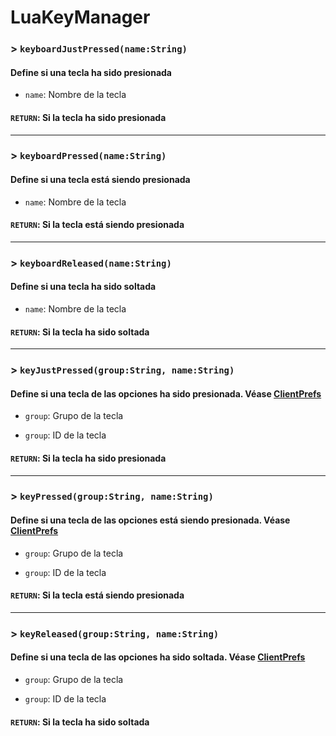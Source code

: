 # LuaKeyManager

### > `keyboardJustPressed(name:String)`

#### Define si una tecla ha sido presionada 

- `name`: Nombre de la tecla 

#### `RETURN`: Si la tecla ha sido presionada 

---

### > `keyboardPressed(name:String)`

#### Define si una tecla está siendo presionada 

- `name`: Nombre de la tecla 

#### `RETURN`: Si la tecla está siendo presionada 

---

### > `keyboardReleased(name:String)`

#### Define si una tecla ha sido soltada 

- `name`: Nombre de la tecla 

#### `RETURN`: Si la tecla ha sido soltada 

---

### > `keyJustPressed(group:String, name:String)`

#### Define si una tecla de las opciones ha sido presionada. Véase [ClientPrefs](https://github.com/ALE-Psych-Crew/ALE-Psych/blob/main/source/core/config/ClientPrefs.hx) 

- `group`: Grupo de la tecla 

- `group`: ID de la tecla 

#### `RETURN`: Si la tecla ha sido presionada 

---

### > `keyPressed(group:String, name:String)`

#### Define si una tecla de las opciones está siendo presionada. Véase [ClientPrefs](https://github.com/ALE-Psych-Crew/ALE-Psych/blob/main/source/core/config/ClientPrefs.hx) 

- `group`: Grupo de la tecla 

- `group`: ID de la tecla 

#### `RETURN`: Si la tecla está siendo presionada 

---

### > `keyReleased(group:String, name:String)`

#### Define si una tecla de las opciones ha sido soltada. Véase [ClientPrefs](https://github.com/ALE-Psych-Crew/ALE-Psych/blob/main/source/core/config/ClientPrefs.hx) 

- `group`: Grupo de la tecla 

- `group`: ID de la tecla 

#### `RETURN`: Si la tecla ha sido soltada 

